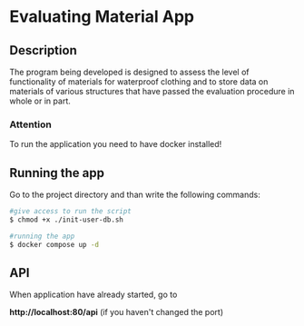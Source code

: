 # Evaluating Material App

## Description
The program being developed is designed to assess the level of functionality of materials for waterproof clothing and to store data on materials of various structures that have passed the evaluation procedure in whole or in part.

### Attention
To run the application you need to have docker installed! 

## Running the app
Go to the project directory and than write the following commands:

```bash
#give access to run the script
$ chmod +x ./init-user-db.sh

#running the app
$ docker compose up -d
```
## API
When application have already started, go to

**http://localhost:80/api** (if you haven't changed the port)

